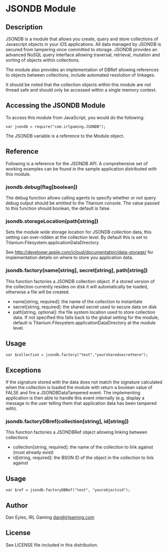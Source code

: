 # JSONDB Module

## Description

JSONDB is a module that allows you create, query and store collections of Javascript objects in your iOS applications. All data managed by JSONDB is secured from tampering
once committed to storage. JSONDB provides an advanced NoSQL query interface allowing traversal, retrieval, mutation and sorting of objects within collections.

The module also provides an implementation of DBRef allowing references to objects between collections, include automated resolution of linkages.

It should be noted that the collection objects within this module are not thread safe and should only be accessed within a single memory context.

## Accessing the JSONDB Module

To access this module from JavaScript, you would do the following:

	var jsondb = require("com.irlgaming.JSONDB");

The JSONDB variable is a reference to the Module object.	

## Reference

Following is a reference for the JSONDB API. A comprehensive set of working examples can be found in the sample application distributed with this module.

### jsondb.debug(flag[boolean])

The debug function allows calling agents to specify whether or not query debug output should be emitted to the Titanium console. The value passed to this function should boolean, the default is false.

### jsondb.storageLocation(path[string])

Sets the module wide storage location for JSONDB collection data, this setting can over-ridden at the collection level. By default this is set to Titanium.Filesystem.applicationDataDirectory

See http://developer.apple.com/icloud/documentation/data-storage/ for implementation details on where to store you application data.

### jsondb.factory(name[string], secret[string], path[string])

This function factories a JSONDB collection object. If a stored version of the collection currently resides on disk it will automatically be loaded, otherwise a file will be created.

* name[string, required]: the name of the collection to instantiate
* secret[string, required]: the shared secret used to secure data on disk
* path[string, optional]: the file system location used to store collection data. If not specified this falls back to the global setting for the module, default is Titanium.Filesystem.applicationDataDirectory at the module level.

## Usage

	var $collection = jsondb.factory("test","yoursharedsecrethere");

## Exceptions

If the signature stored with the data does not match the signature calculated when the collection is loaded the module with return a boolean value of FALSE and fire a JSONDBDataTampered event.
The implementing application is then able to handle this event internally (e.g. display a message to the user telling them that application data has been tampered with).

### jsondb.factoryDBref(collection[string], id[string])

This function factories a JSONDBRef object allowing linking between collections

* collection[string, required]: the name of the collection to link against (must already exist)
* id[string, required]: the BSON ID of the object in the collection to link against

## Usage

	var $ref = jsondb.factoryDBRef("test", "yourobjectsid");

## Author

Dan Eyles, IRL Gaming
dan@irlgaming.com

## License

See LICENSE file included in this distribution.
